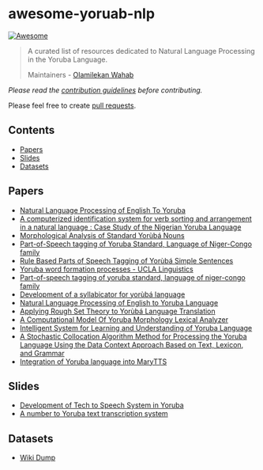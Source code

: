 # awesome-yoruab-nlp 

[![Awesome](https://cdn.rawgit.com/sindresorhus/awesome/d7305f38d29fed78fa85652e3a63e154dd8e8829/media/badge.svg)](https://github.com/sindresorhus/awesome)

> A curated list of resources dedicated to Natural Language Processing in the Yoruba Language.
>
> Maintainers - [Olamilekan Wahab](https://github.com/olamyy)

*Please read the [contribution guidelines](contributing.md) before contributing.*

Please feel free to create [pull requests](https://github.com/olamyy/awesome-yoruba-nlp/pulls).


## Contents

 - [Papers](#papers)
 - [Slides](#slides)
 - [Datasets](#datasets)
 
 
## Papers
* [Natural Language Processing of English To Yoruba](https://www.researchgate.net/publication/301988345_NATURAL_LANGUAGE_PROCESSING_OF_ENGLISH_LANGUAGE_TO_YORUBA_LANGUAGE)
* [A computerized identification system for verb sorting and arrangement in a natural language : Case Study of the Nigerian Yoruba Language](http://www.eajournals.org/wp-content/uploads/A-Computerized-Identification-System-for-Verb-Sorting-and-Arrangement-in-a-Natural-Language-Case-Study-of-the-Nigerian-Yoruba-Language.pdf)
* [Morphological Analysis of Standard Yorùbá Nouns](http://www.ajer.org/papers/v5(06)/B05060812.pdf)
* [Part-of-Speech tagging of Yoruba Standard, Language of Niger-Congo family](http://www.isca.in/COM_IT_SCI/Archive/v1/i1/1.ISCA-RJCITS-2013-003.pdf)
* [Rule Based Parts of Speech Tagging of Yorùbá Simple Sentences](https://www.grin.com/document/347022)
* [Yoruba word formation processes - UCLA Linguistics](http://linguistics.ucla.edu/images/stories/adewole.1995.pdf)
* [Part-of-speech tagging of yoruba standard, language of niger-congo family](https://leilbadrahzaki.wordpress.com/)
* [Development of a syllabicator for yorùbá language](http://ifecisrg.org/sites/default/files/articles/SYoruba_%20syllabicator_4.pdf)
* [Natural Language Processing of English to Yoruba Language](https://www.researchgate.net/profile/Abayomi_Alli_Adebayo/publication/296675810_AIT_2015_Conference_Proceedings/links/56d7e26508aebe4638af23a4/AIT-2015-Conference-Proceedings.pdf#page=120)
* [Applying Rough Set Theory to Yorùbá Language Translation](https://www.researchgate.net/profile/Babatunde_Obalalu/publication/301888987_APPLYING_ROUGH_SET_THEORY_TO_YORUBA_LANGUAGE_TRANSLATION/links/572b1fab08ae2efbfdbdbe89.pdf)
* [A Computational Model Of Yoruba Morphology Lexical Analyzer](http://citeseerx.ist.psu.edu/viewdoc/download?doi=10.1.1.740.823&rep=rep1&type=pdf)
* [Intelligent System for Learning and Understanding of Yoruba Language](https://pdfs.semanticscholar.org/ac53/a1d3c93518fabd26470181ecbf07462e5e17.pdf)
* [A Stochastic Collocation Algorithm Method for Processing the Yoruba Language Using the Data Context Approach Based on Text, Lexicon, and Grammar](http://www.akamaiuniversity.us/PJST19_1_175.pdf)
* [Integration of Yoruba language into MaryTTS](https://link.springer.com/article/10.1007/s10772-016-9334-8)



## Slides
* [Development of Tech to Speech System in Yoruba](https://www.slideshare.net/AlexanderDecker/development-of-text-to-speech-system-for-yoruba-language)
* [A number to Yoruba text transcription system](https://www.slideshare.net/aflat/a-number-to-yorb-text-transcription-system)

## Datasets
* [Wiki Dump](https://dumps.wikimedia.org/yowiki/20180901/)
